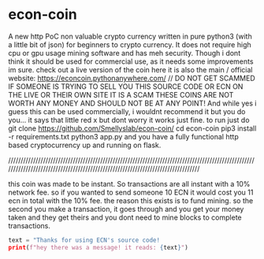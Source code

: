 # econ-coin
A new http PoC non valuable crypto currency written in pure python3 (with a little bit of json) for beginners to crypto currency. It does not require high cpu or gpu usage mining software and has meh security. Though i dont think it should be used for commercial use, as it needs some improvements im sure. check out a live version of the coin here it is also the main / official website: https://econcoin.pythonanywhere.com/ // DO NOT GET SCAMMED IF SOMEONE IS TRYING TO SELL YOU THIS SOURCE CODE OR ECN ON THE LIVE OR THEIR OWN SITE IT IS A SCAM THESE COINS ARE NOT WORTH ANY MONEY AND SHOULD NOT BE AT ANY POINT!
And while yes i guess this can be used commercially, i wouldnt recommend it but you do you...
it says that little red x but dont worry it works just fine. 
to run just do
git clone https://github.com/Smellyslab/econ-coin/
cd econ-coin
pip3 install -r requirements.txt
python3 app.py 
and you have a fully functional http based cryptocurrency up and running on flask.

////////////////////////////////////////////////////////////////////////////////////////////////////////////////////////////////////////////////////////////////////////////////

this coin was made to be instant. So transactions are all instant with a 10% network fee. so if you wanted to send someone 10 ECN it would cost you 11 ecn in total with the 10% fee. 
the reason this exists is to fund mining. 
so the second you make a transaction, it goes through and you get your money taken and they get theirs and you dont need to mine blocks to complete transactions.
```py
text = "Thanks for using ECN's source code!
print(f"hey there was a message! it reads: {text}")
```
